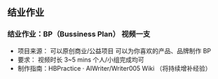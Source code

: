 ## 结业作业
### 结业作业：BP（Bussiness Plan） 视频一支
- 项目来源：
可以原创商业/公益项目
可以为你喜欢的产品、品牌制作 BP
- 要求：
视频时长 3~5 mins
个人/小组完成均可
- 制作指南：HBPractice · AIWriter/Writer005 Wiki （将持续增补经验）
